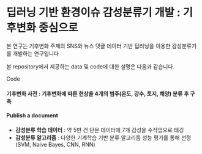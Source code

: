 # 딥러닝 기반 환경이슈 감성분류기 개발 : 기후변화 중심으로
  
  본 연구는 기후변화 주제의 SNS와 뉴스 댓글 데이터 기반 딥러닝을 이용한 감성분류기를 개발하는 연구입니다
  
  본 repository에서 제공하는 data 및 code에 대한 설명은 다음과 같습니다.
  
  Code
 #### **기후변화 사전** : 기후변화에 따른 현상을 4개의 범주(온도, 강수, 토지, 해양) 분류 후 구축
 #### <i class="icon-upload"></i> Publish a document
 - **감성분류 학습 데이터** : 약 5만 건 단문 데이터에 7개 감성을 수작업으로 태깅 
 - **감성분류 알고리즘** : 다양한 기계학습 기반 분류 알고리듬 성능 평가를 통해 선정 (SVM, Naive Bayes, CNN, RNN)
